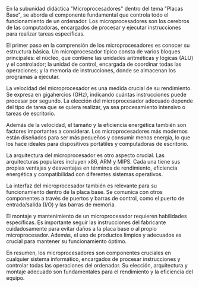 En la subunidad didáctica "Microprocesadores" dentro del tema "Placas Base", se aborda el componente fundamental que controla todo el funcionamiento de un ordenador. Los microprocesadores son los cerebros de las computadoras, encargados de procesar y ejecutar instrucciones para realizar tareas específicas.

El primer paso en la comprensión de los microprocesadores es conocer su estructura básica. Un microprocesador típico consta de varios bloques principales: el núcleo, que contiene las unidades aritméticas y lógicas (ALU) y el controlador; la unidad de control, encargada de coordinar todas las operaciones; y la memoria de instrucciones, donde se almacenan los programas a ejecutar.

La velocidad del microprocesador es una medida crucial de su rendimiento. Se expresa en gigahercios (GHz), indicando cuántas instrucciones puede procesar por segundo. La elección del microprocesador adecuado depende del tipo de tarea que se quiera realizar, ya sea procesamiento intensivo o tareas de escritorio.

Además de la velocidad, el tamaño y la eficiencia energética también son factores importantes a considerar. Los microprocesadores más modernos están diseñados para ser más pequeños y consumir menos energía, lo que los hace ideales para dispositivos portátiles y computadoras de escritorio.

La arquitectura del microprocesador es otro aspecto crucial. Las arquitecturas populares incluyen x86, ARM y MIPS. Cada una tiene sus propias ventajas y desventajas en términos de rendimiento, eficiencia energética y compatibilidad con diferentes sistemas operativos.

La interfaz del microprocesador también es relevante para su funcionamiento dentro de la placa base. Se comunica con otros componentes a través de puertos y barras de control, como el puerto de entrada/salida (I/O) y las barras de memoria.

El montaje y mantenimiento de un microprocesador requieren habilidades específicas. Es importante seguir las instrucciones del fabricante cuidadosamente para evitar daños a la placa base o al propio microprocesador. Además, el uso de productos limpios y adecuados es crucial para mantener su funcionamiento óptimo.

En resumen, los microprocesadores son componentes cruciales en cualquier sistema informático, encargados de procesar instrucciones y controlar todas las operaciones del ordenador. Su elección, arquitectura y montaje adecuado son fundamentales para el rendimiento y la eficiencia del equipo.
